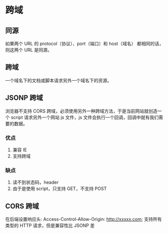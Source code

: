 # 跨域

## 同源

如果两个 URL 的 protocol（协议）、port（端口）和 host（域名） 都相同的话，则这两个 URL 是同源。

## 跨域

一个域名下的文档或脚本请求另外一个域名下的资源。

## JSONP 跨域

浏览器不支持 CORS 跨域，必须使用另外一种跨域方法，于是当前网站就创造一个 script 请求另外一个网站 js 文件，js 文件会执行一个回调，回调中就有我们需要的数据。

### 优点

1. 兼容 IE
2. 支持跨域

### 缺点

1. 读不到状态码，header
2. 由于是使用 script，只支持 GET，不支持 POST

## CORS 跨域

在后端设置响应头: Access-Control-Allow-Origin: http://xxxxx.com;
支持所有类型的 HTTP 请求，但是兼容性比 JSONP 差
